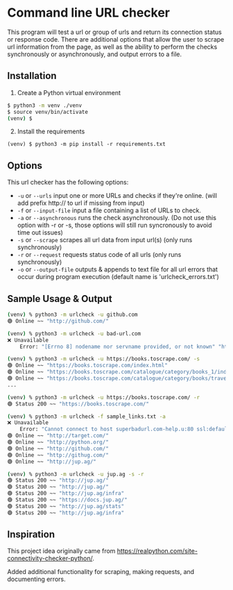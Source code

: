 # Command line URL checker

This program will test a url or group of urls and return its connection status or response code. There are additional options that allow the user to scrape url information from the page, as well as the ability to perform the checks synchronously or asynchronously, and output errors to a file.

## Installation

1. Create a Python virtual environment

```sh
$ python3 -m venv ./venv
$ source venv/bin/activate
(venv) $
```

2. Install the requirements

```
(venv) $ python3 -m pip install -r requirements.txt
```

## Options

This url checker has the following options:

* `-u` or `--urls` input one or more URLs and checks if they're online. (will add prefix http:// to url if missing from input)
* `-f` or `--input-file` input a file containing a list of URLs to check.
* `-a` or `--asynchronous` runs the check asynchronously. (Do not use this option with -r or -s, those options will still run syncronously to avoid time out issues)
* `-s` or `--scrape` scrapes all url data from input url(s) (only runs synchronously)
* `-r` or `--request` requests status code of all urls (only runs synchronously)
* `-o` or `--output-file` outputs & appends to text file for all url errors that occur during program execution (default name is 'urlcheck_errors.txt')

## Sample Usage & Output

```sh
(venv) % python3 -m urlcheck -u github.com      
🟢 Online ~~ "http://github.com/"

(venv) % python3 -m urlcheck -u bad-url.com  
❌ Unavailable
	Error: "[Errno 8] nodename nor servname provided, or not known" "http://bad-url.com/"

(venv) % python3 -m urlcheck -u https://books.toscrape.com/ -s
🟢 Online ~~ "https://books.toscrape.com/index.html"
🟢 Online ~~ "https://books.toscrape.com/catalogue/category/books_1/index.html"
🟢 Online ~~ "https://books.toscrape.com/catalogue/category/books/travel_2/index.html"
...

(venv) % python3 -m urlcheck -u https://books.toscrape.com/ -r
🟢 Status 200 ~~ "https://books.toscrape.com/"

(venv) % python3 -m urlcheck -f sample_links.txt -a           
❌ Unavailable
	Error: "Cannot connect to host superbadurl.com-help.u:80 ssl:default [nodename nor servname provided, or not known]" "http://superbadurl.com-help.u/"
🟢 Online ~~ "http://target.com/"
🟢 Online ~~ "http://python.org/"
🟢 Online ~~ "http://github.com/"
🟢 Online ~~ "http://githug.com/"
🟢 Online ~~ "http://jup.ag/"

(venv) % python3 -m urlcheck -u jup.ag -s -r       
🟢 Status 200 ~~ "http://jup.ag/"
🟢 Status 200 ~~ "http://jup.ag/"
🟢 Status 200 ~~ "http://jup.ag/infra"
🟢 Status 200 ~~ "https://docs.jup.ag/"
🟢 Status 200 ~~ "http://jup.ag/stats"
🟢 Status 200 ~~ "http://jup.ag/infra"
```



## Inspiration

This project idea originally came from https://realpython.com/site-connectivity-checker-python/.

Added additional functionality for scraping, making requests, and documenting errors.
